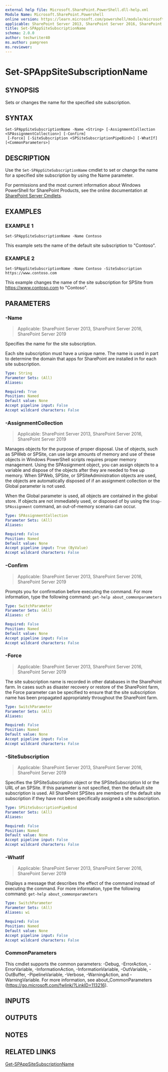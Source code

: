 ```yaml
---
external help file: Microsoft.SharePoint.PowerShell.dll-help.xml
Module Name: Microsoft.SharePoint.Powershell
online version: https://learn.microsoft.com/powershell/module/microsoft.sharepoint.powershell/set-spappsitesubscriptionname
applicable: SharePoint Server 2013, SharePoint Server 2016, SharePoint Server 2019
title: Set-SPAppSiteSubscriptionName
schema: 2.0.0
author: techwriter40
ms.author: pamgreen
ms.reviewer:
---
```


# Set-SPAppSiteSubscriptionName

## SYNOPSIS
Sets or changes the name for the specified site subscription.

## SYNTAX

```
Set-SPAppSiteSubscriptionName -Name <String> [-AssignmentCollection <SPAssignmentCollection>] [-Confirm]
 [-Force] [-SiteSubscription <SPSiteSubscriptionPipeBind>] [-WhatIf] [<CommonParameters>]
```

## DESCRIPTION
Use the `Set-SPAppSiteSubscriptionName` cmdlet to set or change the name for a specified site subscription by using the Name parameter.

For permissions and the most current information about Windows PowerShell for SharePoint Products, see the online documentation at [SharePoint Server Cmdlets](https://learn.microsoft.com/powershell/sharepoint/sharepoint-server/sharepoint-server-cmdlets).

## EXAMPLES

### EXAMPLE 1
```
Set-SPAppSiteSubscriptionName -Name Contoso
```

This example sets the name of the default site subscription to "Contoso".

### EXAMPLE 2
```
Set-SPAppSiteSubscriptionName -Name Contoso -SiteSubscription https://www.contoso.com
```

This example changes the name of the site subscription for SPSite from https://www.contoso.com to "Contoso".

## PARAMETERS

### -Name

> Applicable: SharePoint Server 2013, SharePoint Server 2016, SharePoint Server 2019

Specifies the name for the site subscription.

Each site subscription must have a unique name.
The name is used in part to determine the domain that apps for SharePoint are installed in for each site subscription.

```yaml
Type: String
Parameter Sets: (All)
Aliases:

Required: True
Position: Named
Default value: None
Accept pipeline input: False
Accept wildcard characters: False
```

### -AssignmentCollection

> Applicable: SharePoint Server 2013, SharePoint Server 2016, SharePoint Server 2019

Manages objects for the purpose of proper disposal.
Use of objects, such as SPWeb or SPSite, can use large amounts of memory and use of these objects in Windows PowerShell scripts requires proper memory management.
Using the SPAssignment object, you can assign objects to a variable and dispose of the objects after they are needed to free up memory.
When SPWeb, SPSite, or SPSiteAdministration objects are used, the objects are automatically disposed of if an assignment collection or the Global parameter is not used.

When the Global parameter is used, all objects are contained in the global store.
If objects are not immediately used, or disposed of by using the `Stop-SPAssignment` command, an out-of-memory scenario can occur.

```yaml
Type: SPAssignmentCollection
Parameter Sets: (All)
Aliases:

Required: False
Position: Named
Default value: None
Accept pipeline input: True (ByValue)
Accept wildcard characters: False
```

### -Confirm

> Applicable: SharePoint Server 2013, SharePoint Server 2016, SharePoint Server 2019

Prompts you for confirmation before executing the command.
For more information, type the following command: `get-help about_commonparameters`

```yaml
Type: SwitchParameter
Parameter Sets: (All)
Aliases: cf

Required: False
Position: Named
Default value: None
Accept pipeline input: False
Accept wildcard characters: False
```

### -Force

> Applicable: SharePoint Server 2013, SharePoint Server 2016, SharePoint Server 2019

The site subscription name is recorded in other databases in the SharePoint farm.
In cases such as disaster recovery or restore of the SharePoint farm, the Force parameter can be specified to ensure that the site subscription name has been propagated appropriately throughout the SharePoint farm.

```yaml
Type: SwitchParameter
Parameter Sets: (All)
Aliases:

Required: False
Position: Named
Default value: None
Accept pipeline input: False
Accept wildcard characters: False
```

### -SiteSubscription

> Applicable: SharePoint Server 2013, SharePoint Server 2016, SharePoint Server 2019

Specifies the SPSiteSubscription object or the SPSiteSubscription Id or the URL of an SPSite.
If this parameter is not specified, then the default site subscription is used.
All SharePoint SPSites are members of the default site subscription if they have not been specifically assigned a site subscription.

```yaml
Type: SPSiteSubscriptionPipeBind
Parameter Sets: (All)
Aliases:

Required: False
Position: Named
Default value: None
Accept pipeline input: False
Accept wildcard characters: False
```

### -WhatIf

> Applicable: SharePoint Server 2013, SharePoint Server 2016, SharePoint Server 2019

Displays a message that describes the effect of the command instead of executing the command.
For more information, type the following command: `get-help about_commonparameters`

```yaml
Type: SwitchParameter
Parameter Sets: (All)
Aliases: wi

Required: False
Position: Named
Default value: None
Accept pipeline input: False
Accept wildcard characters: False
```

### CommonParameters
This cmdlet supports the common parameters: -Debug, -ErrorAction, -ErrorVariable, -InformationAction, -InformationVariable, -OutVariable, -OutBuffer, -PipelineVariable, -Verbose, -WarningAction, and -WarningVariable. For more information, see about_CommonParameters (https://go.microsoft.com/fwlink/?LinkID=113216).

## INPUTS

## OUTPUTS

## NOTES

## RELATED LINKS

[Get-SPAppSiteSubscriptionName](Get-SPAppSiteSubscriptionName.md)
